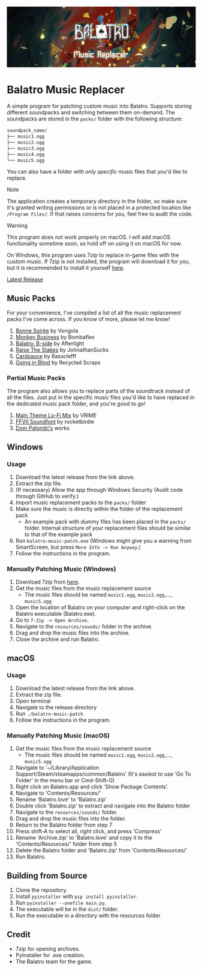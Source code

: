 ![Banner](assets/banner_balatro-music-replacer.jpg)
# Balatro Music Replacer

A simple program for patching custom music into Balatro. Supports storing
different soundpacks and switching between them on-demand. The soundpacks are stored in the `packs/` folder with the following structure:
```
soundpack_name/
├── music1.ogg
├── music2.ogg
├── music3.ogg
├── music4.ogg
└── music5.ogg
```

You can also have a folder with *only specific* music files that you'd like to
replace.

> [!NOTE]
>  The application creates a temporary directory in the folder, so make sure it's granted writing permissions or is not placed in a protected location like `/Program Files/`. If that raises concerns for you, feel free to audit the code.

> [!WARNING]
> This program does not work properly on macOS. I will add macOS functionality sometime soon, so hold off on using it on macOS for now.

On Windows, this program uses 7zip to replace in-game files with the custom music.
If 7zip is not installed, the program will download it for you, but it is
recommended to install it yourself [here](https://www.7-zip.org/).

[Latest Release](https://github.com/qvattr0/balatro-music-multipatcher/releases/latest)

## Music Packs
For your convenience, I've compiled a list of all the music replacement packs I've come across. If you know of more, please let me know!

1. [Bonne Soirée](https://youtu.be/KiIXRr_GGCw) by Vongola
2. [Monkey Business](https://youtu.be/V3ps8wvrmxw) by Bombaflex
3. [Balatro: B-side](https://youtu.be/_u8tHrRMNG8) by Afterlight
4. [Raise The Stakes](https://youtu.be/p6TGmmQ_Fj4) by JohnathanSucks
5. [Cardsauce](https://youtu.be/Swe_WOWdaqQ) by Bassclefff
6. [Going in Blind](https://youtu.be/oRoLuU3vA8E) by Recycled Scraps

### Partial Music Packs
The program also allows you to replace parts of the soundtrack instead of all
the files. Just put in the specific music files you'd like to have replaced in
the dedicated music pack folder, and you're good to go!
1. [Main Theme Lo-Fi Mix](https://youtu.be/lGqeOnB0Vjg?list=PLuijNdiAVrbY19dl9MrjWfR12EJ6UgVUh) by VRIME
2. [FFVII Soundfont](https://youtu.be/p8YDa_khyKg?list=PLuijNdiAVrbY19dl9MrjWfR12EJ6UgVUh) by rocketbirdie
3. [Dom Palombi's](https://www.youtube.com/@DomPalombiMusic) works

## Windows

### Usage

1. Download the latest release from the link above.
2. Extract the zip file.
3. (If necessary) Allow the app through Windows Security
   (Audit code through GitHub to verify.)
4. Import music replacement packs to the `packs/` folder
5. Make sure the music is directly within the folder of the replacement pack
   - An example pack with dummy files has been placed in the `packs/` folder.
     Internal structure of your replacement files should be similar to that of
     the example pack
6. Run `balatro-music-patch.exe` (Windows might give you a warning from SmartScreen,
   but press `More Info -> Run Anyway`.)
7. Follow the instructions in the program.

### Manually Patching Music (Windows)

1. Download 7zip from [here](https://www.7-zip.org/download.html).
2. Get the music files from the music replacement source 
   - The music files should be named `music1.ogg`, `music2.ogg`,..., `music5.ogg`
3. Open the location of Balatro on your computer and right-click
   on the Balatro executable (Balatro.exe).
4. Go to `7-Zip -> Open Archive`.
5. Navigate to the `resources/sounds/` folder in the archive.
6. Drag and drop the music files into the archive.
7. Close the archive and run Balatro.

## macOS

### Usage

1. Download the latest release from the link above.
2. Extract the zip file.
3. Open terminal
4. Navigate to the release directory
5. Run `./balatro-music-patch`
6. Follow the instructions in the program.

### Manually Patching Music (macOS)

1. Get the music files from the music replacement source 
   - The music files should be named `music1.ogg`, `music2.ogg`,..., `music5.ogg`
2. Navigate to '~/Library/Application Support/Steam/steamapps/common/Balatro'
   (It's easiest to use 'Go To Folder' in the menu bar or Cmd-Shift-G)
3. Right click on Balatro.app and click 'Show Package Contents'.
4. Navigate to 'Contents/Resources/'
5. Rename 'Balatro.love' to 'Balatro.zip'
6. Double click 'Balatro.zip' to extract and navigate into the Balatro folder
7. Navigate to the `resources/sounds/` folder.
8. Drag and drop the music files into the folder.
9.  Return to the Balatro folder from step 7
10. Press shift-A to select all, right click, and press 'Compress'
11. Rename 'Archive.zip' to 'Balatro.love' and copy it to the
    'Contents/Resources/' folder from step 5
12. Delete the Balatro folder and 'Balatro.zip' from 'Contents/Resources/'
13. Run Balatro.

## Building from Source

1. Clone the repository.
2. Install `pyinstaller` with `pip install pyinstaller`.
3. Run `pyinstaller --onefile main.py`.
4. The executable will be in the `dist/` folder.
5. Run the executable in a directory with the resources folder

## Credit

- 7zip for opening archives.
- PyInstaller for .exe creation.
- The Balatro team for the game.
